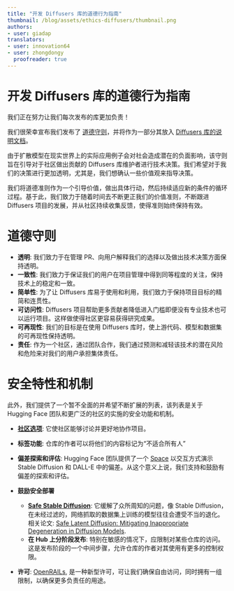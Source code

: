 ```yaml
---
title: "开发 Diffusers 库的道德行为指南" 
thumbnail: /blog/assets/ethics-diffusers/thumbnail.png
authors:
- user: giadap
translators:
- user: innovation64
- user: zhongdongy
  proofreader: true
---
```


# 开发 Diffusers 库的道德行为指南


我们正在努力让我们每次发布的库更加负责！

我们很荣幸宣布我们发布了 [道德守则](https://huggingface.co/docs/diffusers/main/en/conceptual/ethical_guidelines)，并将作为一部分其放入 [ Diffusers 库的说明文档](https://huggingface.co/docs/diffusers/main/en/index)。

由于扩散模型在现实世界上的实际应用例子会对社会造成潜在的负面影响，该守则旨在引导对于社区做出贡献的 Diffusers 库维护者进行技术决策。我们希望对于我们的决策进行更加透明，尤其是，我们想确认一些价值观来指导决策。

我们将道德准则作为一个引导价值，做出具体行动，然后持续适应新的条件的循环过程。基于此，我们致力于随着时间去不断更正我们的价值准则，不断跟进 Diffusers 项目的发展，并从社区持续收集反馈，使得准则始终保持有效。

# 道德守则

- **透明**: 我们致力于在管理 PR、向用户解释我们的选择以及做出技术决策方面保持透明。
- **一致性**: 我们致力于保证我们的用户在项目管理中得到同等程度的关注，保持技术上的稳定和一致。
- **简单性**: 为了让 Diffusers 库易于使用和利用，我们致力于保持项目目标的精简和连贯性。
- **可访问性**: Diffusers 项目帮助更多贡献者降低进入门槛即便没有专业技术也可以运行项目。这样做使得社区更容易获得研究成果。
- **可再现性**: 我们的目标是在使用 Diffusers 库时，使上游代码、模型和数据集的可再现性保持透明。
- **责任**: 作为一个社区，通过团队合作，我们通过预测和减轻该技术的潜在风险和危险来对我们的用户承担集体责任。

# 安全特性和机制

此外，我们提供了一个暂不全面的并希望不断扩展的列表，该列表是关于 Hugging Face 团队和更广泛的社区的实施的安全功能和机制。

- **[社区选项](https://huggingface.co/docs/hub/repositories-pull-requests-discussions)**: 它使社区能够讨论并更好地协作项目。
- **标签功能**: 仓库的作者可以将他们的内容标记为“不适合所有人”
- **偏差探索和评估**: Hugging Face 团队提供了一个 [Space](https://huggingface.co/spaces/society-ethics/DiffusionBiasExplorer) 以交互方式演示 Stable Diffusion 和 DALL-E 中的偏差。从这个意义上说，我们支持和鼓励有偏差的探索和评估。
- **鼓励安全部署**

  - **[Safe Stable Diffusion](https://huggingface.co/docs/diffusers/main/en/api/pipelines/stable_diffusion_safe)**: 它缓解了众所周知的问题，像 Stable Diffusion，在未经过滤的，网络抓取的数据集上训练的模型往往会遭受不当的退化。相关论文: [Safe Latent Diffusion: Mitigating Inappropriate Degeneration in Diffusion Models](https://arxiv.org/abs/2211.05105).
  - **在 Hub 上分阶段发布**: 特别在敏感的情况下，应限制对某些仓库的访问。这是发布阶段的一个中间步骤，允许仓库的作者对其使用有更多的控制权限。

- **许可**: [OpenRAILs](https://huggingface.co/blog/open_rail), 是一种新型许可，可让我们确保自由访问，同时拥有一组限制，以确保更多负责任的用途。